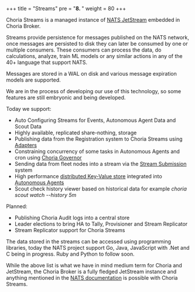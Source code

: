 +++
title = "Streams"
pre = "<b>8. </b>"
weight = 80
+++

Choria Streams is a managed instance of [NATS JetStream](https://docs.nats.io/jetstream) embedded in Choria Broker.

Streams provide persistence for messages published on the NATS network, once messages are persisted to disk they can
later be consumed by one or multiple consumers. These consumers can process the data, do calculations, analyze, train
ML models or any similar actions in any of the 40+ language that support NATS.

Messages are stored in a WAL on disk and various message expiration models are supported.

We are in the process of developing our use of this technology, so some features are still embryonic and being developed.

Today we support:

 * Auto Configuring Streams for Events, Autonomous Agent Data and Scout Data 
 * Highly available, replicated share-nothing, storage
 * Publishing data from the Registration system to Choria Streams using [Adapters](../adapters/choria/)
 * Constraining concurrency of some tasks in Autonomous Agents and cron using [Choria Governor](governor/)
 * Sending data from fleet nodes into a stream via the [Stream Submission](submission) system
 * High performance [distributed Key-Value store](key-value) integrated into [Autonomous Agents](../autoagents)
 * Scout check history viewer based on historical data for example *choria scout watch --history 5m*

Planned:

 * Publishing Choria Audit logs into a central store
 * Leader elections to bring HA to Tally, Provisioner and Stream Replicator
 * Stream Replicator support for Choria Streams

The data stored in the streams can be accessed using programming libraries, today the NATS project
support Go, Java, JavaScript with .Net and C being in progress.  Ruby and Python to follow soon.

While the above list is what we have in mind medium term for Choria and JetStream, the Choria
Broker is a fully fledged JetStream instance and anything mentioned in the [NATS documentation](https://docs.nats.io/jetstream) 
is possible with Choria Streams.
